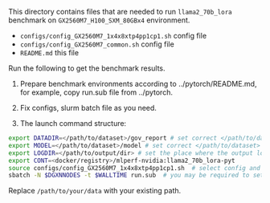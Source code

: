 This directory contains files that are needed to run `llama2_70b_lora` benchmark on 
`GX2560M7_H100_SXM_80GBx4` environment.

- `configs/config_GX2560M7_1x4x8xtp4pp1cp1.sh` config file
- `configs/config_GX2560M7_common.sh`          config file
- `README.md`                                  this file

Run the following to get the benchmark results.
1) Prepare benchmark environments according to ../pytorch/README.md, 
   for example, copy run.sub file from ../pytorch.

2) Fix configs, slurm batch file as you need.

3) The launch command structure:
```bash
export DATADIR=</path/to/dataset>/gov_report # set correct </path/to/dataset>
export MODEL=</path/to/dataset>/model # set correct </path/to/dataset>
export LOGDIR=</path/to/output/dir> # set the place where the output logs will be saved
export CONT=<docker/registry>/mlperf-nvidia:llama2_70b_lora-pyt
source configs/config_GX2560M7_1x4x8xtp4pp1cp1.sh  # select config and source it
sbatch -N $DGXNNODES -t $WALLTIME run.sub  # you may be required to set --account and --partition here
```

Replace `/path/to/your/data` with your existing path.
